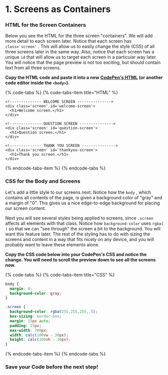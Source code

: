 # 1. Screens as Containers

### HTML for the Screen Containers

Below you see the HTML for the three screen "containers". We will add more detail to each screen later. Notice that each screen has `class='screen'` . This will allow us to easily change the style \(CSS\) of all three screens later in the same way. Also, notice that each screen has a unique `id` that will allow us to target each screen in a particular way later. You will notice that the page preview is not too exciting, but should contain text from all three screens.

**Copy the HTML code and paste it into a new** [**CodePen's HTML**](https://codepen.io/pen/) **\(or another code editor inside the `<body>`\).**

{% code-tabs %}
{% code-tabs-item title="HTML" %}
```markup
<!-------------- WELCOME SCREEN --------------->
<div class='screen' id='welcome-screen'>
  <h1>Welcome screen.</h1>
</div>

<!-------------- QUESTION SCREEN --------------->
<div class='screen' id='question-screen'>
  <h1>Question screen.</h1>
</div>

<!-------------- THANK YOU SCREEN --------------->
<div class='screen' id='thankyou-screen'>
  <h1>Thank you screen.</h1>
</div>
```
{% endcode-tabs-item %}
{% endcode-tabs %}

### CSS for the Body and Screens

Let's add a little style to our screens next. Notice how the `body` , which contains all contents of the page, is given a background color of "gray" and a margin of "0". This gives us a nice edge-to-edge background for placing our screen content. 

Next you will see several styles being applied to screens, since `.screen` affects all elements with that class. Notice how `background-color` uses `rgba( )` so that we can "see through" the screen a bit to the background. You will want this feature later. The rest of the styling has to do with sizing the screens and content in a way that fits nicely on any device, and you will probably want to leave these elements alone.

**Copy the CSS code below into your CodePen's CSS and notice the change. You will need to scroll the preview down to see all the screens now.**

{% code-tabs %}
{% code-tabs-item title="CSS" %}
```css
body {
  margin: 0;
  background-color: gray;
}

.screen {
  background-color: rgba(255,255,255,.5);
  box-sizing: border-box;
  margin: 15px auto;
  padding: 15px;
  max-width: 700px;
  width: calc(100vw - 30px);
  height: calc(100vh - 30px);
}
```
{% endcode-tabs-item %}
{% endcode-tabs %}

### **Save your Code before the next step!**



